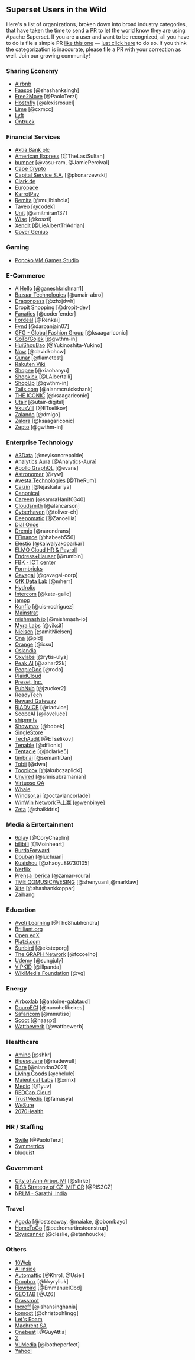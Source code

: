 <!--
Licensed to the Apache Software Foundation (ASF) under one
or more contributor license agreements.  See the NOTICE file
distributed with this work for additional information
regarding copyright ownership.  The ASF licenses this file
to you under the Apache License, Version 2.0 (the
"License"); you may not use this file except in compliance
with the License.  You may obtain a copy of the License at

  http://www.apache.org/licenses/LICENSE-2.0

Unless required by applicable law or agreed to in writing,
software distributed under the License is distributed on an
"AS IS" BASIS, WITHOUT WARRANTIES OR CONDITIONS OF ANY
KIND, either express or implied.  See the License for the
specific language governing permissions and limitations
under the License.
-->

## Superset Users in the Wild

Here's a list of organizations, broken down into broad industry categories, that have taken the time to send a PR to let
the world know they are using Apache Superset. If you are a user and want to be recognized,
all you have to do is file a simple PR [like this one](https://github.com/apache/superset/pull/10122) — [just click here](https://github.com/apache/superset/edit/master/RESOURCES/INTHEWILD.md) to do so. If you think
the categorization is inaccurate, please file a PR with your correction as well.
Join our growing community!

### Sharing Economy

- [Airbnb](https://github.com/airbnb)
- [Faasos](https://faasos.com/) [@shashanksingh]
- [Free2Move](https://www.free2move.com/) [@PaoloTerzi]
- [Hostnfly](https://www.hostnfly.com/) [@alexisrosuel]
- [Lime](https://www.li.me/) [@cxmcc]
- [Lyft](https://www.lyft.com/)
- [Ontruck](https://www.ontruck.com/)

### Financial Services

- [Aktia Bank plc](https://www.aktia.com)
- [American Express](https://www.americanexpress.com) [@TheLastSultan]
- [bumper](https://www.bumper.co/) [@vasu-ram, @JamiePercival]
- [Cape Crypto](https://capecrypto.com)
- [Capital Service S.A.](https://capitalservice.pl) [@pkonarzewski]
- [Clark.de](https://clark.de/)
- [Europace](https://europace.de)
- [KarrotPay](https://www.daangnpay.com/)
- [Remita](https://remita.net) [@mujibishola]
- [Taveo](https://www.taveo.com) [@codek]
- [Unit](https://www.unit.co/about-us) [@amitmiran137]
- [Wise](https://wise.com) [@koszti]
- [Xendit](https://xendit.co/) [@LieAlbertTriAdrian]
- [Cover Genius](https://covergenius.com/)

### Gaming

- [Popoko VM Games Studio](https://popoko.live)

### E-Commerce

- [AiHello](https://www.aihello.com) [@ganeshkrishnan1]
- [Bazaar Technologies](https://www.bazaartech.com) [@umair-abro]
- [Dragonpass](https://www.dragonpass.com.cn/) [@zhxjdwh]
- [Dropit Shopping](https://www.dropit.shop/) [@dropit-dev]
- [Fanatics](https://www.fanatics.com/) [@coderfender]
- [Fordeal](https://www.fordeal.com) [@Renkai]
- [Fynd](https://www.fynd.com/) [@darpanjain07]
- [GFG - Global Fashion Group](https://global-fashion-group.com) [@ksaagariconic]
- [GoTo/Gojek](https://www.gojek.io/) [@gwthm-in]
- [HuiShouBao](https://www.huishoubao.com/) [@Yukinoshita-Yukino]
- [Now](https://www.now.vn/) [@davidkohcw]
- [Qunar](https://www.qunar.com/) [@flametest]
- [Rakuten Viki](https://www.viki.com)
- [Shopee](https://shopee.sg) [@xiaohanyu]
- [Shopkick](https://www.shopkick.com) [@LAlbertalli]
- [ShopUp](https://www.shopup.org/) [@gwthm-in]
- [Tails.com](https://tails.com/gb/) [@alanmcruickshank]
- [THE ICONIC](https://theiconic.com.au/) [@ksaagariconic]
- [Utair](https://www.utair.ru) [@utair-digital]
- [VkusVill](https://vkusvill.ru/) [@ETselikov]
- [Zalando](https://www.zalando.com) [@dmigo]
- [Zalora](https://www.zalora.com) [@ksaagariconic]
- [Zepto](https://www.zeptonow.com/) [@gwthm-in]

### Enterprise Technology

- [A3Data](https://a3data.com.br) [@neylsoncrepalde]
- [Analytics Aura](https://analyticsaura.com/) [@Analytics-Aura]
- [Apollo GraphQL](https://www.apollographql.com/) [@evans]
- [Astronomer](https://www.astronomer.io) [@ryw]
- [Avesta Technologies](https://avestatechnologies.com/) [@TheRum]
- [Caizin](https://caizin.com/) [@tejaskatariya]
- [Canonical](https://canonical.com)
- [Careem](https://www.careem.com/) [@samraHanif0340]
- [Cloudsmith](https://cloudsmith.io) [@alancarson]
- [Cyberhaven](https://www.cyberhaven.com/) [@toliver-ch]
- [Deepomatic](https://deepomatic.com/) [@Zanoellia]
- [Dial Once](https://www.dial-once.com/)
- [Dremio](https://dremio.com) [@narendrans]
- [EFinance](https://www.efinance.com.eg) [@habeeb556]
- [Elestio](https://elest.io/) [@kaiwalyakoparkar]
- [ELMO Cloud HR & Payroll](https://elmosoftware.com.au/)
- [Endress+Hauser](https://www.endress.com/) [@rumbin]
- [FBK - ICT center](https://ict.fbk.eu)
- [Formbricks](https://formbricks.com)
- [Gavagai](https://gavagai.io) [@gavagai-corp]
- [GfK Data Lab](https://www.gfk.com/home) [@mherr]
- [Hydrolix](https://www.hydrolix.io/)
- [Intercom](https://www.intercom.com/) [@kate-gallo]
- [jampp](https://jampp.com/)
- [Konfío](https://konfio.mx) [@uis-rodriguez]
- [Mainstrat](https://mainstrat.com/)
- [mishmash io](https://mishmash.io/) [@mishmash-io]
- [Myra Labs](https://www.myralabs.com/) [@viksit]
- [Nielsen](https://www.nielsen.com/) [@amitNielsen]
- [Ona](https://ona.io) [@pld]
- [Orange](https://www.orange.com) [@icsu]
- [Oslandia](https://oslandia.com)
- [Oxylabs](https://oxylabs.io/) [@rytis-ulys]
- [Peak AI](https://www.peak.ai/) [@azhar22k]
- [PeopleDoc](https://www.people-doc.com) [@rodo]
- [PlaidCloud](https://www.plaidcloud.com)
- [Preset, Inc.](https://preset.io)
- [PubNub](https://pubnub.com) [@jzucker2]
- [ReadyTech](https://www.readytech.io)
- [Reward Gateway](https://www.rewardgateway.com)
- [RIADVICE](https://riadvice.tn) [@riadvice]
- [ScopeAI](https://www.getscopeai.com) [@iloveluce]
- [shipmnts](https://shipmnts.com)
- [Showmax](https://showmax.com) [@bobek]
- [SingleStore](https://www.singlestore.com/)
- [TechAudit](https://www.techaudit.info) [@ETselikov]
- [Tenable](https://www.tenable.com) [@dflionis]
- [Tentacle](https://www.linkedin.com/company/tentacle-cmi/) [@jdclarke5]
- [timbr.ai](https://timbr.ai/) [@semantiDan]
- [Tobii](https://www.tobii.com/) [@dwa]
- [Tooploox](https://www.tooploox.com/) [@jakubczaplicki]
- [Unvired](https://unvired.com) [@srinisubramanian]
- [Virtuoso QA](https://www.virtuosoqa.com)
- [Whale](https://whale.im)
- [Windsor.ai](https://www.windsor.ai/) [@octaviancorlade]
- [WinWin Network马上赢](https://brandct.cn/) [@wenbinye]
- [Zeta](https://www.zeta.tech/) [@shaikidris]

### Media & Entertainment

- [6play](https://www.6play.fr) [@CoryChaplin]
- [bilibili](https://www.bilibili.com) [@Moinheart]
- [BurdaForward](https://www.burda-forward.de/en/)
- [Douban](https://www.douban.com/) [@luchuan]
- [Kuaishou](https://www.kuaishou.com/) [@zhaoyu89730105]
- [Netflix](https://www.netflix.com/)
- [Prensa Iberica](https://www.prensaiberica.es/) [@zamar-roura]
- [TME QQMUSIC/WESING](https://www.tencentmusic.com/) [@shenyuanli,@marklaw]
- [Xite](https://xite.com/) [@shashankkoppar]
- [Zaihang](https://www.zaih.com/)

### Education

- [Aveti Learning](https://avetilearning.com/) [@TheShubhendra]
- [Brilliant.org](https://brilliant.org/)
- [Open edX](https://openedx.org/)
- [Platzi.com](https://platzi.com/)
- [Sunbird](https://www.sunbird.org/) [@eksteporg]
- [The GRAPH Network](https://thegraphnetwork.org/) [@fccoelho]
- [Udemy](https://www.udemy.com/) [@sungjuly]
- [VIPKID](https://www.vipkid.com.cn/) [@illpanda]
- [WikiMedia Foundation](https://wikimediafoundation.org) [@vg]

### Energy

- [Airboxlab](https://foobot.io) [@antoine-galataud]
- [DouroECI](https://www.douroeci.com/) [@nunohelibeires]
- [Safaricom](https://www.safaricom.co.ke/) [@mmutiso]
- [Scoot](https://scoot.co/) [@haaspt]
- [Wattbewerb](https://wattbewerb.de/) [@wattbewerb]

### Healthcare

- [Amino](https://amino.com) [@shkr]
- [Bluesquare](https://www.bluesquarehub.com/) [@madewulf]
- [Care](https://www.getcare.io/) [@alandao2021]
- [Living Goods](https://www.livinggoods.org) [@chelule]
- [Maieutical Labs](https://maieuticallabs.it) [@xrmx]
- [Medic](https://medic.org) [@1yuv]
- [REDCap Cloud](https://www.redcapcloud.com/)
- [TrustMedis](https://trustmedis.com/) [@famasya]
- [WeSure](https://www.wesure.cn/)
- [2070Health](https://2070health.com/)

### HR / Staffing

- [Swile](https://www.swile.co/) [@PaoloTerzi]
- [Symmetrics](https://www.symmetrics.fyi)
- [bluquist](https://bluquist.com/)

### Government

- [City of Ann Arbor, MI](https://www.a2gov.org/) [@sfirke]
- [RIS3 Strategy of CZ, MIT CR](https://www.ris3.cz/) [@RIS3CZ]
- [NRLM - Sarathi, India](https://pib.gov.in/PressReleasePage.aspx?PRID=1999586)

### Travel

- [Agoda](https://www.agoda.com/) [@lostseaway, @maiake, @obombayo]
- [HomeToGo](https://hometogo.com/) [@pedromartinsteenstrup]
- [Skyscanner](https://www.skyscanner.net/) [@cleslie, @stanhoucke]

### Others

- [10Web](https://10web.io/)
- [AI inside](https://inside.ai/en/)
- [Automattic](https://automattic.com/) [@Khrol, @Usiel]
- [Dropbox](https://www.dropbox.com/) [@bkyryliuk]
- [Flowbird](https://flowbird.com) [@EmmanuelCbd]
- [GEOTAB](https://www.geotab.com) [@JZ6]
- [Grassroot](https://www.grassrootinstitute.org/)
- [Increff](https://www.increff.com/) [@ishansinghania]
- [komoot](https://www.komoot.com/) [@christophlingg]
- [Let's Roam](https://www.letsroam.com/)
- [Machrent SA](https://www.machrent.com/)
- [Onebeat](https://1beat.com/) [@GuyAttia]
- [X](https://x.com/)
- [VLMedia](https://www.vlmedia.com.tr/) [@ibotheperfect]
- [Yahoo!](https://yahoo.com/)
